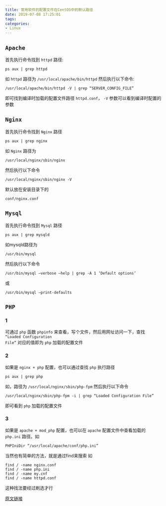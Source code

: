 ```yaml
---
title: 常用软件的配置文件在CentOS中的默认路径
date: 2019-07-08 17:25:01
tags:
categories:
- Linux
---
```


## <code>Apache</code>

首先执行命令找到 <code>httpd</code> 路径:
```
ps aux | grep httpd
```

 如 <code>httpd</code> 路径为 <code>/usr/local/apache/bin/httpd</code> 然后执行以下命令:

```
/usr/local/apache/bin/httpd -V | grep “SERVER_CONFIG_FILE”
```

即可找到编译时加载的配置文件路径 <code>httpd.conf</code>， <code>-V</code> 参数可以看到编译时配置的参数

## <code>Nginx</code>

首先执行命令找到 <code>Nginx</code> 路径
```
ps aux | grep nginx
```
如 <code>Nginx</code> 路径为
```
/usr/local/nginx/sbin/nginx
```
然后执行以下命令
```
/usr/local/nginx/sbin/nginx -V
```
默认放在安装目录下的 
```
conf/nginx.conf
```

## <code>Mysql</code>

首先执行命令找到 <code>Mysql</code> 路径
```
ps aux | grep mysqld
```
如mysqld路径为
```
/usr/bin/mysql
```
然后执行以下命令
```
/usr/bin/mysql –verbose –help | grep -A 1 ‘Default options’
```
或
```
/usr/bin/mysql –print-defaults
```

## <code>PHP</code>

### 1
可通过 <code>php</code> 函数 <code>phpinfo</code> 来查看，写个文件，然后用网址访问一下，查找 <code>“Loaded Configuration File”</code> 对应的值即为 <code>php</code> 加载的配置文件
### 2
如果是 <code>nginx + php</code> 配置，也可以通过查找 <code>php</code> 执行路径
```
ps aux | grep php
```
如，路径为 <code>/usr/local/nginx/sbin/php-fpm</code>
然后执行以下命令
```
/usr/local/nginx/sbin/php-fpm -i | grep “Loaded Configuration File”
```
即可看到 <code>php</code> 加载的配置文件
### 3
如果是 <code>apache + mod_php</code> 配置，也可以在 <code>apache</code> 配置文件中查看加载的 <code>php.ini</code> 路径。如 
```
PHPIniDir “/usr/local/apache/conf/php.ini”
```

当然也有简单的方法，就是通过find来搜索
如
```
find / -name nginx.conf
find / -name php.ini
find / -name my.cnf
find / -name httpd.conf
```
这种找法要经过刷选才行

[原文链接](http://www.111cn.net/sys/CentOS/63491.htm)